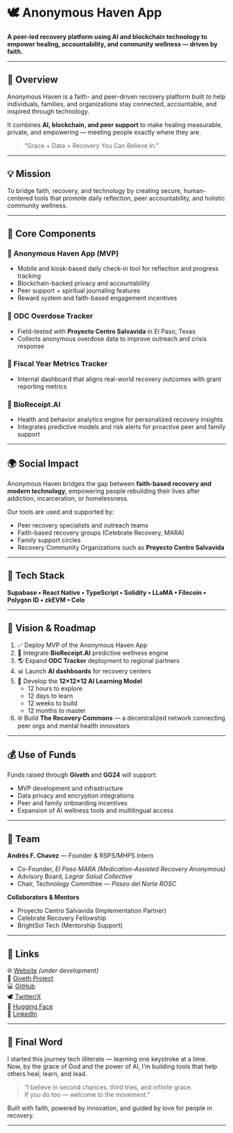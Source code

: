 # 🕊️ Anonymous Haven App

**A peer-led recovery platform using AI and blockchain technology to empower healing, accountability, and community wellness — driven by faith.**

---

## 🌿 Overview
Anonymous Haven is a faith- and peer-driven recovery platform built to help individuals, families, and organizations stay connected, accountable, and inspired through technology.

It combines **AI, blockchain, and peer support** to make healing measurable, private, and empowering — meeting people exactly where they are.

> “Grace + Data = Recovery You Can Believe In.”

---

## 💡 Mission
To bridge faith, recovery, and technology by creating secure, human-centered tools that promote daily reflection, peer accountability, and holistic community wellness.

---

## 📱 Core Components
### 🔹 Anonymous Haven App (MVP)
- Mobile and kiosk-based daily check-in tool for reflection and progress tracking  
- Blockchain-backed privacy and accountability  
- Peer support + spiritual journaling features  
- Reward system and faith-based engagement incentives  

### 🔹 ODC Overdose Tracker
- Field-tested with **Proyecto Centro Salvavida** in El Paso, Texas  
- Collects anonymous overdose data to improve outreach and crisis response  

### 🔹 Fiscal Year Metrics Tracker
- Internal dashboard that aligns real-world recovery outcomes with grant reporting metrics  

### 🔹 BioReceipt.AI
- Health and behavior analytics engine for personalized recovery insights  
- Integrates predictive models and risk alerts for proactive peer and family support  

---

## 🌍 Social Impact
Anonymous Haven bridges the gap between **faith-based recovery and modern technology**, empowering people rebuilding their lives after addiction, incarceration, or homelessness.

Our tools are used and supported by:
- Peer recovery specialists and outreach teams  
- Faith-based recovery groups (Celebrate Recovery, MARA)  
- Family support circles  
- Recovery Community Organizations such as **Proyecto Centro Salvavida**  

---

## 🧠 Tech Stack
**Supabase • React Native • TypeScript • Solidity • LLaMA • Filecoin • Polygon ID • zkEVM • Celo**

---

## 🌱 Vision & Roadmap
1. ✅ Deploy MVP of the Anonymous Haven App  
2. 🚧 Integrate **BioReceipt.AI** predictive wellness engine  
3. 🌎 Expand **ODC Tracker** deployment to regional partners  
4. 📊 Launch **AI dashboards** for recovery centers  
5. 📘 Develop the **12×12×12 AI Learning Model**  
   - 12 hours to explore  
   - 12 days to learn  
   - 12 weeks to build  
   - 12 months to master  
6. 🌐 Build **The Recovery Commons** — a decentralized network connecting peer orgs and mental health innovators  

---

## 💰 Use of Funds
Funds raised through **Giveth** and **GG24** will support:
- MVP development and infrastructure  
- Data privacy and encryption integrations  
- Peer and family onboarding incentives  
- Expansion of AI wellness tools and multilingual access  

---

## 👥 Team
**Andrés F. Chavez** — Founder & RSPS/MHPS Intern  
- Co-Founder, *El Paso MARA (Medication-Assisted Recovery Anonymous)*  
- Advisory Board, *Lograr Salud Collective*  
- Chair, Technology Committee — *Paseo del Norte ROSC*  

**Collaborators & Mentors**
- Proyecto Centro Salvavida (Implementation Partner)  
- Celebrate Recovery Fellowship  
- BrightSol Tech (Mentorship Support)  

---

## 🔗 Links
🌐 [Website](https://anonymoushaven.ai) *(under development)*  
💚 [Giveth Project](https://giveth.io/project/recovery-haven-app)  
💻 [GitHub](https://github.com/AC1706-67)  
🕊️ [Twitter/X](https://twitter.com/AnonymousHavenX)  
🧠 [Hugging Face](https://huggingface.co/MRV-AI)  
💼 [LinkedIn](https://www.linkedin.com/in/andres-chavez-46a942320)

---

## 🙏 Final Word
I started this journey tech illiterate — learning one keystroke at a time.  
Now, by the grace of God and the power of AI, I’m building tools that help others heal, learn, and lead.

> “I believe in second chances, third tries, and infinite grace.  
> If you do too — welcome to the movement.”

Built with faith, powered by innovation, and guided by love for people in recovery.  

---
